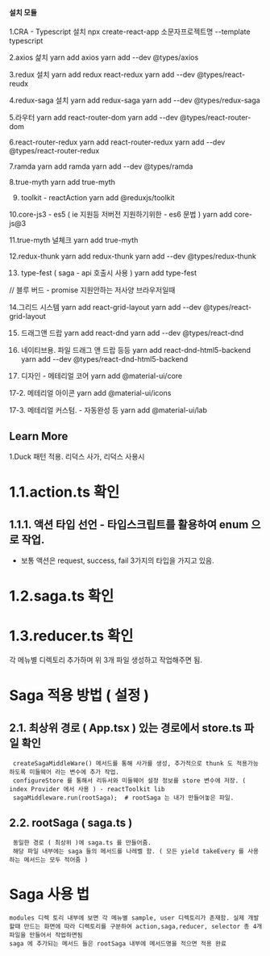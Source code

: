 #### 설치 모듈  ###

1.CRA - Typescript 설치
  npx create-react-app 소문자프로젝트명 --template typescript

2.axios 섩치
  yarn add axios 
  yarn add --dev @types/axios

3.redux 설치 
yarn add redux react-redux
yarn add --dev @types/react-reudx

4.redux-saga 설치
yarn add redux-saga
yarn add --dev @types/redux-saga

5.라우터
yarn add react-router-dom
yarn add --dev @types/react-router-dom

6.react-router-redux
yarn add react-router-redux
yarn add --dev @types/react-router-redux

7.ramda
yarn add ramda
yarn add --dev @types/ramda

8.true-myth
yarn add true-myth

9. toolkit - reactAction 
yarn add @reduxjs/toolkit

10.core-js3 - es5 ( ie 지원등 저버전 지원하기위한 - es6 문법 ) 
yarn add core-js@3

11.true-myth 널체크
yarn add true-myth

12.redux-thunk
yarn add redux-thunk
yarn add --dev @types/redux-thunk

13. type-fest  ( saga - api 호출시 사용 ) 
yarn add type-fest

// 블루 버드 - promise 지원안하는 저사양 브라우저일때 

14.그리드 시스템
yarn add react-grid-layout
yarn add --dev @types/react-grid-layout

15. 드래그앤 드랍 
yarn add react-dnd 
yarn add --dev @types/react-dnd

16. 네이티브용. 파일 드래그 앤 드랍 등등
yarn add react-dnd-html5-backend
yarn add --dev @types/react-dnd-html5-backend


17. 디자인 - 메테리얼 코어 
yarn add @material-ui/core

17-2. 메테리얼 아이콘 
yarn add @material-ui/icons

17-3. 메테리얼 커스텀. - 자동완성 등
yarn add @material-ui/lab


## Learn More

1.Duck 패턴 적용. 리덕스 사가, 리덕스 사용시 
 # 1.1.action.ts 확인 
 ## 1.1.1. 액션 타입 선언 - 타입스크립트를 활용하여 enum 으로 작업. 
  - 보통 액션은 request, success, fail 3가지의 타입을 가지고 있음. 
  
  
  
 # 1.2.saga.ts 확인
 # 1.3.reducer.ts 확인 
 
 각 메뉴별 디렉토리 추가하며 위 3개 파일 생성하고 작업해주면 됨. 
 
 # Saga 적용 방법  ( 설정 )
  ## 2.1. 최상위 경로 ( App.tsx ) 있는 경로에서 store.ts 파일 확인 
     createSagaMiddleWare() 메서드를 통해 사가를 생성, 추가적으로 thunk 도 적용가능하도록 미들웨어 라는 변수에 추가 작업. 
     configureStore 를 통해서 리듀서와 미들웨어 설정 정보를 store 변수에 저장. ( index Provider 에서 사용 ) - reactToolkit lib
     sagaMiddleware.run(rootSaga);  # rootSaga 는 내가 만들어놓은 파일. 
    
  ## 2.2. rootSaga  ( saga.ts ) 
     동일한 경로 ( 최상위 )에 saga.ts 를 만들어줌. 
     해당 파일 내부에는 saga 들의 메서드를 나레벨 함. ( 모든 yield takeEvery 를 사용하는 메서드는 모두 적어줌 ) 
    
    
# Saga 사용 법 
    modules 디렉 토리 내부에 보면 각 메뉴별 sample, user 디렉토리가 존재함. 실제 개발할때 만드는 화면에 따라 디렉토리를 구분하여 action,saga,reducer, selector 총 4개 파일을 만들어서 작업하면됨 
    saga 에 추가되는 메서드 들은 rootSaga 내부에 메서드명을 적으면 적용 완료
    
  
    
  
    
    
    
      
 
 
 


